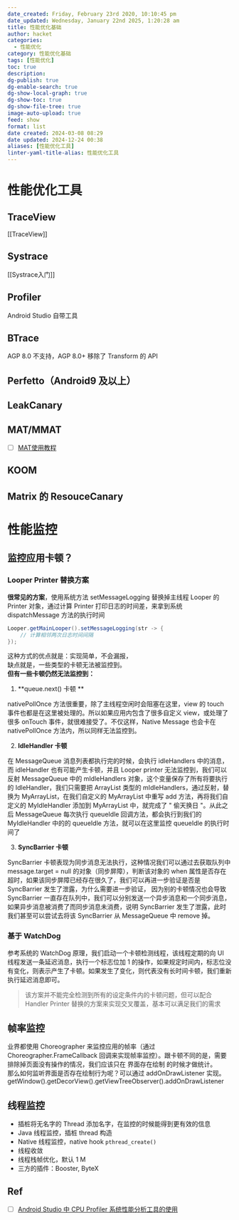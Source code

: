 ```yaml
---
date_created: Friday, February 23rd 2020, 10:10:45 pm
date_updated: Wednesday, January 22nd 2025, 1:20:28 am
title: 性能优化基础
author: hacket
categories:
  - 性能优化
category: 性能优化基础
tags: [性能优化]
toc: true
description: 
dg-publish: true
dg-enable-search: true
dg-show-local-graph: true
dg-show-toc: true
dg-show-file-tree: true
image-auto-upload: true
feed: show
format: list
date created: 2024-03-08 08:29
date updated: 2024-12-24 00:38
aliases: [性能优化工具]
linter-yaml-title-alias: 性能优化工具
---
```


# 性能优化工具

## TraceView

[[TraceView]]

## Systrace

[[Systrace入门]]

## Profiler

Android Studio 自带工具

## BTrace

AGP 8.0 不支持，AGP 8.0+ 移除了 Transform 的 API

## Perfetto（Android9 及以上）

## LeakCanary

## MAT/MMAT

- [ ] [MAT使用教程](https://blog.csdn.net/itomge/article/details/48719527)

## KOOM

## Matrix 的 ResouceCanary

# 性能监控

## 监控应用卡顿？

### Looper Printer 替换方案

**很常见的方案**，使用系统方法 setMessageLogging 替换掉主线程 Looper 的 Printer 对象，通过计算 Printer 打印日志的时间差，来拿到系统 dispatchMessage 方法的执行时间

```java
Looper.getMainLooper().setMessageLogging(str -> {
    // 计算相邻两次日志时间间隔
});
```

这种方式的优点就是：实现简单，不会漏报，<br />缺点就是，一些类型的卡顿无法被监控到。<br />**但有一些卡顿仍然无法监控到：**

1. **queue.next() 卡顿 **

nativePollOnce 方法很重要，除了主线程空闲时会阻塞在这里，view 的 touch 事件也都是在这里被处理的。所以如果应用内包含了很多自定义 view，或处理了很多 onTouch 事件，就很难接受了。不仅这样，Native Message 也会卡在 nativePollOnce 方法内，所以同样无法监控到。

2. **IdleHandler 卡顿**

在 MessageQueue 消息列表都执行完的时候，会执行 idleHandlers 中的消息，而 idleHandler 也有可能产生卡顿，并且 Looper printer 无法监控到，我们可以反射 MessageQueue 中的 mIdleHandlers 对象，这个变量保存了所有将要执行的 IdleHandler，我们只需要把 ArrayList 类型的 mIdleHandlers，通过反射，替换为 MyArrayList，在我们自定义的 MyArrayList 中重写 add 方法，再将我们自定义的 MyIdleHandler 添加到 MyArrayList 中，就完成了 " 偷天换日 "。从此之后 MessageQueue 每次执行 queueIdle 回调方法，都会执行到我们的 MyIdleHandler 中的的 queueIdle 方法，就可以在这里监控 queueIdle 的执行时间了

3. **SyncBarrier 卡顿**

SyncBarrier 卡顿表现为同步消息无法执行，这种情况我们可以通过去获取队列中 message.target = null 的对象（同步屏障），判断该对象的 when 属性是否存在超时，如果该同步屏障已经存在很久了，我们可以再进一步验证是否是 SyncBarrier 发生了泄露，为什么需要进一步验证， 因为别的卡顿情况也会导致 SyncBarrier 一直存在队列中，我们可以分别发送一个异步消息和一个同步消息，如果异步消息被消费了而同步消息未消费，说明 SyncBarrier 发生了泄露，此时我们甚至可以尝试去将该 SyncBarrier 从 MessageQueue 中 remove 掉。

### 基于 WatchDog

参考系统的 WatchDog 原理，我们启动一个卡顿检测线程，该线程定期的向 UI 线程发送一条延迟消息，执行一个标志位加 1 的操作，如果规定时间内，标志位没有变化，则表示产生了卡顿。如果发生了变化，则代表没有长时间卡顿，我们重新执行延迟消息即可。

> 该方案并不能完全检测到所有的设定条件内的卡顿问题，但可以配合 Handler Printer 替换的方案来实现交叉覆盖，基本可以满足我们的需求

## 帧率监控

业界都使用 Choreographer 来监控应用的帧率（通过 Choreographer.FrameCallback 回调来实现帧率监控）。跟卡顿不同的是，需要排除掉页面没有操作的情况，我们应该只在 界面存在绘制 的时候才做统计。<br />那么如何监听界面是否存在绘制行为呢？可以通过 addOnDrawListener 实现。<br />getWindow().getDecorView().getViewTreeObserver().addOnDrawListener

## 线程监控

- 插桩将无名字的 Thread 添加名字，在监控的时候能得到更有效的信息
- Java 线程监控，插桩 thread 构造
- Native 线程监控，native hook `pthread_create()`
- 线程收敛
- 线程栈帧优化，默认 1 M
- 三方的插件：Booster, ByteX

## Ref

- [ ] [Android Studio 中 CPU Profiler 系统性能分析工具的使用](https://juejin.cn/post/7098548053136637983)

